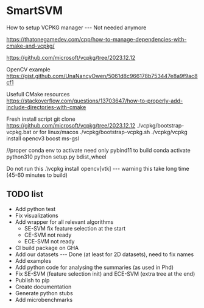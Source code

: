 # SmartSVM


How to setup VCPKG manager --- Not needed anymore

https://thatonegamedev.com/cpp/how-to-manage-dependencies-with-cmake-and-vcpkg/

https://github.com/microsoft/vcpkg/tree/2023.12.12

OpenCV example
https://gist.github.com/UnaNancyOwen/5061d8c966178b753447e8a9f9ac8cf1

Usefull CMake resources
https://stackoverflow.com/questions/13703647/how-to-properly-add-include-directories-with-cmake


Fresh install script
git clone https://github.com/microsoft/vcpkg/tree/2023.12.12
./vcpkg/bootstrap-vcpkg.bat    or for linux/macos   ./vcpkg/bootstrap-vcpkg.sh
./vcpkg/vcpkg install opencv3 boost ms-gsl

//proper conda env to activate need only pybind11 to build
conda activate python310
python setup.py bdist_wheel

Do not run this
.\vcpkg install opencv[vtk]   --- warning this take long time (45-60 minutes to build)


## TODO list

- Add python test
- Fix visualizations
- Add wrapper for all relevant algorithms
    - SE-SVM fix feature selection at the start
    - CE-SVM not ready
    - ECE-SVM not ready
- CI build package on GHA
- Add our datasets --- Done (at least for 2D datasets), need to fix names
- Add examples
- Add python code for analysing the summaries (as used in Phd)
- Fix SE-SVM (feature selection init) and ECE-SVM (extra tree at the end)
- Publish to pip
- Create documentation
- Generate python stubs
- Add microbenchmarks 